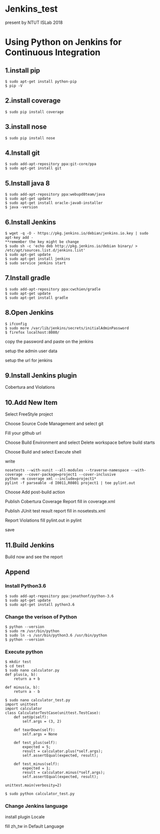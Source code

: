 # Jenkins_test 
present by NTUT ISLab 2018

# Using Python on Jenkins for Continuous Integration

## 1.install pip
```shell
$ sudo apt-get install python-pip
$ pip -V
```

## 2.install coverage
```shell
$ sudo pip install coverage
```

## 3.install nose
```shell
$ sudo pip install nose
```

## 4.Install git
```shell
$ sudo add-apt-repository ppa:git-core/ppa
$ sudo apt-get install git
```

## 5.Install java 8
```shell
$ sudo add-apt-repository ppa:webupd8team/java
$ sudo apt-get update
$ sudo apt-get install oracle-java8-installer
$ java -version
```

## 6.Install Jenkins
```shell
$ wget -q -O - https://pkg.jenkins.io/debian/jenkins.io.key | sudo apt-key add -
**remember the key might be change
$ sudo sh -c 'echo deb http://pkg.jenkins.io/debian binary/ > /etc/apt/sources.list.d/jenkins.list'
$ sudo apt-get update
$ sudo apt-get install jenkins
$ sudo service jenkins start
```

## 7.Install gradle
```shell
$ sudo add-apt-repository ppa:cwchien/gradle
$ sudo apt-get update
$ sudo apt-get install gradle
```

## 8.Open Jenkins
```shell
$ ifconfig
$ sudo more /var/lib/jenkins/secrets/initialAdminPassword
$ firefox localhost:8080/
```
copy the password and paste on the jenkins

setup the admin user data

setup the url for jenkins

## 9.Install Jenkins plugin

Cobertura and Violations

## 10.Add New Item

Select FreeStyle project

Choose Source Code Management and select git

Fill your github url 

Choose Build Environment and select Delete workspace before build starts

Choose Build and select Execute shell

write
```shell
nosetests --with-xunit --all-modules --traverse-namespace --with-coverage --cover-package=project1 --cover-inclusive
python -m coverage xml --include=project1*
pylint -f parseable -d I0011,R0801 project1 | tee pylint.out
```

Choose Add post-build action

Publish Cobertura Coverage Report fill in coverage.xml

Publish JUnit test result report fill in nosetests.xml

Report Violations fill pylint.out in pylint

save

## 11.Build Jenkins

Build now and see the report

## Append

### Install Python3.6
```shell
$ sudo add-apt-repository ppa:jonathonf/python-3.6
$ sudo apt-get update
$ sudo apt-get install python3.6
```

### Change the verison of Python
```shell
$ python --version
$ sudo rm /usr/bin/python
$ sudo ln -s /usr/bin/python3.6 /usr/bin/python
$ python --version
```

### Execute python
```shell
$ mkdir test
$ cd test
$ sudo nano calculator.py
def plus(a, b):
    return a + b

def minus(a, b):
    return a - b

$ sudo nano calculator_test.py
import unittest
import calculator
class CalculatorTestCase(unittest.TestCase):
    def setUp(self):
        self.args = (3, 2)
        
    def tearDown(self):
        self.args = None

    def test_plus(self):
        expected = 5;
        result = calculator.plus(*self.args);
        self.assertEqual(expected, result);

    def test_minus(self):
        expected = 1;
        result = calculator.minus(*self.args);
        self.assertEqual(expected, result);

unittest.main(verbosity=2)

$ sudo python calculator_test.py
```

### Change Jenkins language

install plugin Locale

fill zh_tw in Default Language
